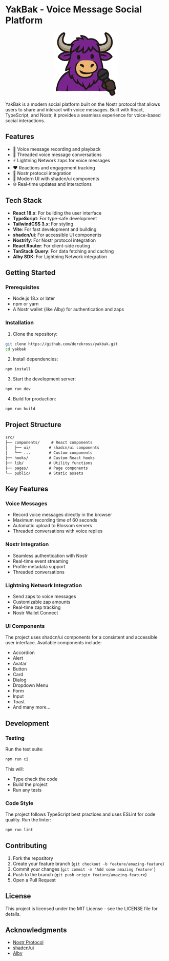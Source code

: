 # YakBak - Voice Message Social Platform

<div align="center">
  <img src="public/yakbak-logo.png" alt="YakBak Logo" width="200"/>
</div>

YakBak is a modern social platform built on the Nostr protocol that allows users to share and interact with voice messages. Built with React, TypeScript, and Nostr, it provides a seamless experience for voice-based social interactions.

## Features

- 🎤 Voice message recording and playback
- 💬 Threaded voice message conversations
- ⚡ Lightning Network zaps for voice messages
- ❤️ Reactions and engagement tracking
- 🔗 Nostr protocol integration
- 🎨 Modern UI with shadcn/ui components
- 🌐 Real-time updates and interactions

## Tech Stack

- **React 18.x**: For building the user interface
- **TypeScript**: For type-safe development
- **TailwindCSS 3.x**: For styling
- **Vite**: For fast development and building
- **shadcn/ui**: For accessible UI components
- **Nostrify**: For Nostr protocol integration
- **React Router**: For client-side routing
- **TanStack Query**: For data fetching and caching
- **Alby SDK**: For Lightning Network integration

## Getting Started

### Prerequisites

- Node.js 18.x or later
- npm or yarn
- A Nostr wallet (like Alby) for authentication and zaps

### Installation

1. Clone the repository:

```bash
git clone https://github.com/derekross/yakbak.git
cd yakbak
```

2. Install dependencies:

```bash
npm install
```

3. Start the development server:

```bash
npm run dev
```

4. Build for production:

```bash
npm run build
```

## Project Structure

```
src/
├── components/     # React components
│   ├── ui/        # shadcn/ui components
│   └── ...        # Custom components
├── hooks/         # Custom React hooks
├── lib/           # Utility functions
├── pages/         # Page components
└── public/        # Static assets
```

## Key Features

### Voice Messages

- Record voice messages directly in the browser
- Maximum recording time of 60 seconds
- Automatic upload to Blossom servers
- Threaded conversations with voice replies

### Nostr Integration

- Seamless authentication with Nostr
- Real-time event streaming
- Profile metadata support
- Threaded conversations

### Lightning Network Integration

- Send zaps to voice messages
- Customizable zap amounts
- Real-time zap tracking
- Nostr Wallet Connect

### UI Components

The project uses shadcn/ui components for a consistent and accessible user interface. Available components include:

- Accordion
- Alert
- Avatar
- Button
- Card
- Dialog
- Dropdown Menu
- Form
- Input
- Toast
- And many more...

## Development

### Testing

Run the test suite:

```bash
npm run ci
```

This will:

- Type check the code
- Build the project
- Run any tests

### Code Style

The project follows TypeScript best practices and uses ESLint for code quality. Run the linter:

```bash
npm run lint
```

## Contributing

1. Fork the repository
2. Create your feature branch (`git checkout -b feature/amazing-feature`)
3. Commit your changes (`git commit -m 'Add some amazing feature'`)
4. Push to the branch (`git push origin feature/amazing-feature`)
5. Open a Pull Request

## License

This project is licensed under the MIT License - see the LICENSE file for details.

## Acknowledgments

- [Nostr Protocol](https://github.com/nostr-protocol/nostr)
- [shadcn/ui](https://ui.shadcn.com/)
- [Alby](https://getalby.com/)
